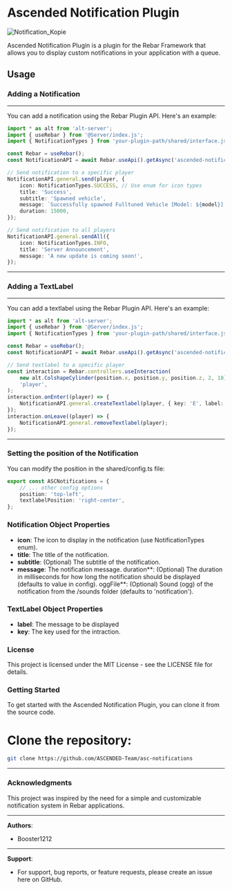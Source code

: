 # Ascended Notification Plugin

![Notification_Kopie](https://github.com/Booster1212/rebar-notifications/assets/82890183/6e9aaa18-903f-4c27-bee1-50109a4809b1)

Ascended Notification Plugin is a plugin for the Rebar Framework that allows you to display custom notifications in your application with a queue.

## Usage

### Adding a Notification

---

You can add a notification using the Rebar Plugin API. Here's an example:

```typescript
import * as alt from 'alt-server';
import { useRebar } from '@Server/index.js';
import { NotificationTypes } from 'your-plugin-path/shared/interface.js'; // Adjust path

const Rebar = useRebar();
const NotificationAPI = await Rebar.useApi().getAsync('ascended-notification-api');

// Send notification to a specific player
NotificationAPI.general.send(player, {
    icon: NotificationTypes.SUCCESS, // Use enum for icon types
    title: 'Success',
    subtitle: 'Spawned vehicle',
    message: `Successfully spawned Fulltuned Vehicle [Model: ${model}] at your current position.`,
    duration: 15000,
});

// Send notification to all players
NotificationAPI.general.sendAll({
    icon: NotificationTypes.INFO,
    title: 'Server Announcement',
    message: 'A new update is coming soon!',
});
```

---

### Adding a TextLabel

---

You can add a textlabel using the Rebar Plugin API. Here's an example:

```typescript
import * as alt from 'alt-server';
import { useRebar } from '@Server/index.js';
import { NotificationTypes } from 'your-plugin-path/shared/interface.js'; // Adjust path

const Rebar = useRebar();
const NotificationAPI = await Rebar.useApi().getAsync('ascended-notification-api');

// Send textlabel to a specific player
const interaction = Rebar.controllers.useInteraction(
    new alt.ColshapeCylinder(position.x, position.y, position.z, 2, 10),
    'player',
);
interaction.onEnter((player) => {
    NotificationAPI.general.createTextlabel(player, { key: 'E', label: t('openatm') });
});
interaction.onLeave((player) => {
    NotificationAPI.general.removeTextlabel(player);
});
```

---

### Setting the position of the Notification

You can modify the position in the shared/config.ts file:

```typescript
export const ASCNotifications = {
    // ... other config options
    position: 'top-left',
    textlabelPosition: 'right-center',
};
```

### Notification Object Properties

-   **icon**: The icon to display in the notification (use NotificationTypes enum).
-   **title**: The title of the notification.
-   **subtitle**: (Optional) The subtitle of the notification.
-   **message**: The notification message.
    duration**: (Optional) The duration in milliseconds for how long the notification should be displayed (defaults to value in config).
    oggFile**: (Optional) Sound (ogg) of the notification from the /sounds folder (defaults to 'notification').

### TextLabel Object Properties

-   **label**: The message to be displayed
-   **key**: The key used for the intraction.

### License

This project is licensed under the MIT License - see the LICENSE file for details.

### Getting Started

To get started with the Ascended Notification Plugin, you can clone it from the source code.

# Clone the repository:

```bash
git clone https://github.com/ASCENDED-Team/asc-notifications
```

---

### Acknowledgments

This project was inspired by the need for a simple and customizable notification system in Rebar applications.

---

**Authors**:

-   Booster1212

---

**Support**:

-   For support, bug reports, or feature requests, please create an issue here on GitHub.
